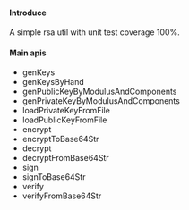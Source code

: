 #### Introduce
A simple rsa util with unit test coverage 100%.

#### Main apis

- genKeys
- genKeysByHand
- genPublicKeyByModulusAndComponents
- genPrivateKeyByModulusAndComponents
- loadPrivateKeyFromFile
- loadPublicKeyFromFile
- encrypt
- encryptToBase64Str
- decrypt
- decryptFromBase64Str
- sign
- signToBase64Str
- verify
- verifyFromBase64Str

